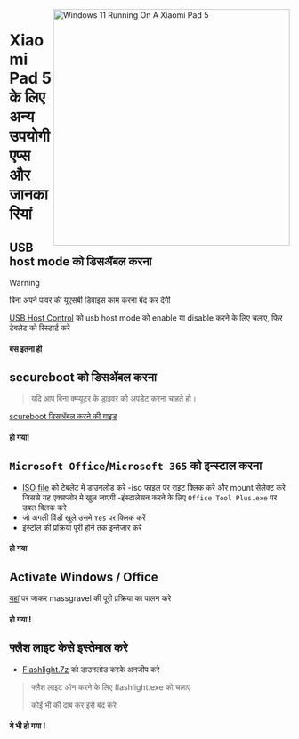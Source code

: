 <img align="right" src="https://raw.githubusercontent.com/erdilS/Port-Windows-11-Xiaomi-Pad-5/main/nabu.png" width="425" alt="Windows 11 Running On A Xiaomi Pad 5">

#  Xiaomi Pad 5 के लिए अन्य उपयोगी एप्स और जानकारियां

## USB host mode को डिसॲबल करना 
> [!Warning]
> बिना अपने पावर की यूएसबी डिवाइस काम करना बंद कर देगी

[USB Host Control](https://github.com/erdilS/Port-Windows-11-Xiaomi-Pad-5/releases/download/USBHost/USB.Host.Mode.Control.V4.0.vbs) को usb host mode को enable या disable करने के लिए चलाए, फिर टेबलेट को रिस्टार्ट करे

#### बस इतना ही


## secureboot को डिसॲबल करना 
>यदि आप बिना क्म्प्यूटर के ड्राइवर को अपडेट करना चाहते हो। 

[scureboot डिसॲबल करने की गाइड](/guide/English/disable-secureboot-en.md)

#### हो गया!


## ```Microsoft Office```/```Microsoft 365``` को इन्स्टाल करना
- [ISO file](https://mega.nz/file/hjAiSL4T#G7kOKpsUFpyL2UW9RQmY2e96urcQW5xZKdc7ciaNOy8) को टेबलेट मे डाउनलोड करे
-iso फाइल पर राइट क्लिक करे और mount सेलेक्ट करे जिससे यह एक्सप्लोर मे खुल जाएगी
-इंस्टालेसन करने के लिए ```Office Tool Plus.exe``` पर डबल क्लिक करे
- जो अगली विंडों खुले उसमे `Yes` पर क्लिक करें 
- इंस्टॉल की प्रक्रिया पूरी होने तक इन्तेजार करे 

#### हो गया 


## Activate Windows / Office
 [यहां](https://github.com/massgravel/Microsoft-Activation-Scripts) पर जाकर massgravel की पूरी प्रक्रिया का पालन करे 

#### हो गया !


## फ्लैश लाइट केसे इस्तेमाल करे 
 - [Flashlight.7z](https://github.com/erdilS/Port-Windows-11-Xiaomi-Pad-5/releases/download/1.0/flashlight_fix.7z) को डाउनलोड करके अनजीप करे
> 
> फ्लैश लाइट ऑन करने के लिए flashlight.exe को चलाए
>
>  कोई भी की दाब कर इसे बंद करे 

#### ये भी हो गया !



